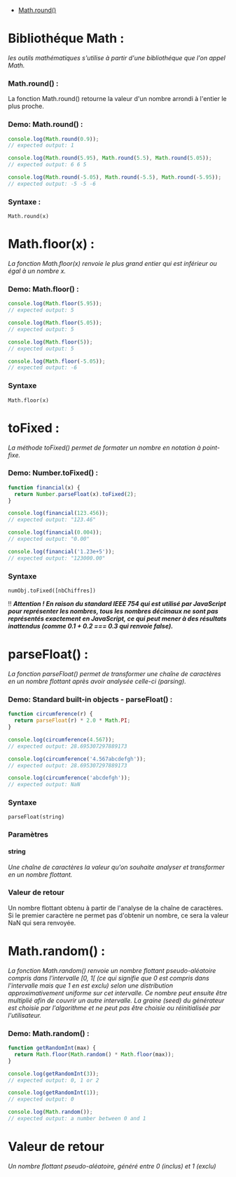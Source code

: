 - [Math.round()](#mathround-)

# Bibliothéque Math :

_les outils mathématiques s'utilise à partir d'une bibliothéque que l'on appel Math._

### Math.round() :

La fonction Math.round() retourne la valeur d'un nombre arrondi à l'entier le plus proche.

### Demo: Math.round() :

````js
console.log(Math.round(0.9));
// expected output: 1

console.log(Math.round(5.95), Math.round(5.5), Math.round(5.05));
// expected output: 6 6 5

console.log(Math.round(-5.05), Math.round(-5.5), Math.round(-5.95));
// expected output: -5 -5 -6
````

### Syntaxe :

    Math.round(x)
    
# Math.floor(x) :

_La fonction Math.floor(x) renvoie le plus grand entier qui est inférieur ou égal à un nombre x._

### Demo: Math.floor() :

````js
console.log(Math.floor(5.95));
// expected output: 5

console.log(Math.floor(5.05));
// expected output: 5

console.log(Math.floor(5));
// expected output: 5

console.log(Math.floor(-5.05));
// expected output: -6
````
    
### Syntaxe

    Math.floor(x)

# toFixed :

_La méthode toFixed() permet de formater un nombre en notation à point-fixe._

### Demo: Number.toFixed() :

````js
function financial(x) {
  return Number.parseFloat(x).toFixed(2);
}

console.log(financial(123.456));
// expected output: "123.46"

console.log(financial(0.004));
// expected output: "0.00"

console.log(financial('1.23e+5'));
// expected output: "123000.00"
````


### Syntaxe

    numObj.toFixed([nbChiffres])

:bangbang: <strong><em> Attention ! En raison du standard IEEE 754 qui est utilisé par JavaScript pour représenter les nombres, tous les nombres décimaux ne sont pas représentés exactement en JavaScript, ce qui peut mener à des résultats inattendus (comme 0.1 + 0.2 === 0.3 qui renvoie false).</strong></em>

# parseFloat() :

_La fonction parseFloat() permet de transformer une chaîne de caractères en un nombre flottant après avoir analysée celle-ci (parsing)._
 
### Demo: Standard built-in objects - parseFloat() :

````js
function circumference(r) {
  return parseFloat(r) * 2.0 * Math.PI;
}

console.log(circumference(4.567));
// expected output: 28.695307297889173

console.log(circumference('4.567abcdefgh'));
// expected output: 28.695307297889173

console.log(circumference('abcdefgh'));
// expected output: NaN
````

### Syntaxe

    parseFloat(string)
    
### Paramètres

#### string

_Une chaîne de caractères la valeur qu'on souhaite analyser et transformer en un nombre flottant._

### Valeur de retour

Un nombre flottant obtenu à partir de l'analyse de la chaîne de caractères. Si le premier caractère ne permet pas d'obtenir un nombre, ce sera la valeur NaN qui sera renvoyée.

# Math.random() :

_La fonction Math.random() renvoie un nombre flottant pseudo-aléatoire compris dans l'intervalle [0, 1[ (ce qui signifie que 0 est compris dans l'intervalle mais que 1 en est exclu) selon une distribution approximativement uniforme sur cet intervalle. Ce nombre peut ensuite être multiplié afin de couvrir un autre intervalle. La graine (seed) du générateur est choisie par l'algorithme et ne peut pas être choisie ou réinitialisée par l'utilisateur._

### Demo: Math.random() :

````js
function getRandomInt(max) {
  return Math.floor(Math.random() * Math.floor(max));
}

console.log(getRandomInt(3));
// expected output: 0, 1 or 2

console.log(getRandomInt(1));
// expected output: 0

console.log(Math.random());
// expected output: a number between 0 and 1
````

# Valeur de retour

_Un nombre flottant pseudo-aléatoire, généré entre 0 (inclus) et 1 (exclu)_


  
